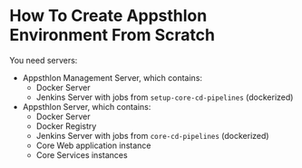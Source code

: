 # How To Create Appsthlon Environment From Scratch

You need servers:

- Appsthlon Management Server, which contains:
    - Docker Server
    - Jenkins Server with jobs from `setup-core-cd-pipelines` (dockerized)
- Appsthlon Server, which contains:
    - Docker Server
    - Docker Registry
    - Jenkins Server with jobs from `core-cd-pipelines` (dockerized)
    - Core Web application instance
    - Core Services instances
